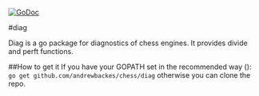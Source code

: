 [![GoDoc](https://godoc.org/github.com/andrewbackes/chess/diag?status.svg)](https://godoc.org/github.com/andrewbackes/chess/diag)

#diag

Diag is a go package for diagnostics of chess engines.
It provides divide and perft functions.

##How to get it
If you have your GOPATH set in the recommended way ([](https://golang.org/doc/code.html#GOPATH)):
```go get github.com/andrewbackes/chess/diag```
otherwise you can clone the repo.